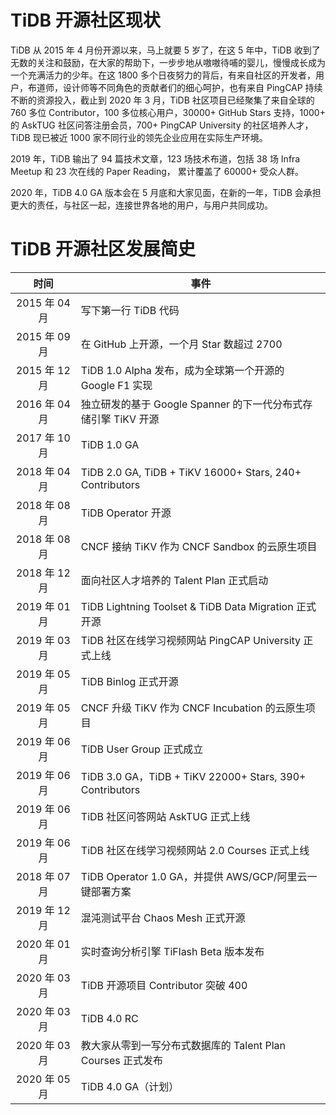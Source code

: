 # TiDB 开源社区现状

TiDB 从 2015 年 4 月份开源以来，马上就要 5 岁了，在这 5 年中，TiDB 收到了无数的关注和鼓励，在大家的帮助下，一步步地从嗷嗷待哺的婴儿，慢慢成长成为一个充满活力的少年。在这 1800 多个日夜努力的背后，有来自社区的开发者，用户，布道师，设计师等不同角色的贡献者们的细心呵护，也有来自 PingCAP 持续不断的资源投入，截止到 2020 年 3 月，TiDB 社区项目已经聚集了来自全球的 760 多位 Contributor，100 多位核心用户，30000+ GitHub Stars 支持，1000+ 的 AskTUG 社区问答注册会员，700+ PingCAP University 的社区培养人才，TiDB 现已被近 1000 家不同行业的领先企业应用在实际生产环境。

2019 年，TiDB 输出了 94 篇技术文章，123 场技术布道，包括 38 场 Infra Meetup 和 23 次在线的 Paper Reading， 累计覆盖了 60000+ 受众人群。

2020 年，TiDB 4.0 GA 版本会在 5 月底和大家见面，在新的一年，TiDB 会承担更大的责任，与社区一起，连接世界各地的用户，与用户共同成功。

# TiDB 开源社区发展简史

|  时间  | <center>事件</center> |
| :----:  | :----  |
| 2015 年 04 月 | 写下第一行 TiDB 代码 |
| 2015 年 09 月 | 在 GitHub 上开源，一个月 Star 数超过 2700 |
| 2015 年 12 月 | TiDB 1.0 Alpha 发布，成为全球第一个开源的 Google F1 实现 |
| 2016 年 04 月 | 独立研发的基于 Google Spanner 的下一代分布式存储引擎 TiKV 开源 |
| 2017 年 10 月 | TiDB 1.0 GA |
| 2018 年 04 月 | TiDB 2.0 GA, TiDB + TiKV 16000+ Stars, 240+ Contributors |
| 2018 年 08 月 | TiDB Operator 开源 |
| 2018 年 08 月 | CNCF 接纳 TiKV 作为 CNCF Sandbox 的云原生项目 |
| 2018 年 12 月 | 面向社区人才培养的 Talent Plan 正式启动 |
| 2019 年 01 月 | TiDB Lightning Toolset & TiDB Data Migration 正式开源 |
| 2019 年 03 月 | TiDB 社区在线学习视频网站 PingCAP University 正式上线 |
| 2019 年 05 月 | TiDB Binlog 正式开源 |
| 2019 年 05 月 | CNCF 升级 TiKV 作为 CNCF Incubation 的云原生项目 |
| 2019 年 06 月 | TiDB User Group 正式成立 |
| 2019 年 06 月 | TiDB 3.0 GA，TiDB + TiKV 22000+ Stars, 390+ Contributors |
| 2019 年 06 月 | TiDB 社区问答网站 AskTUG 正式上线 |
| 2019 年 06 月 | TiDB 社区在线学习视频网站 2.0 Courses 正式上线 |
| 2018 年 07 月 | TiDB Operator 1.0 GA，并提供 AWS/GCP/阿里云一键部署方案 |
| 2019 年 12 月 | 混沌测试平台 Chaos Mesh 正式开源 |
| 2020 年 01 月 | 实时查询分析引擎 TiFlash Beta 版本发布 |
| 2020 年 03 月 | TiDB 开源项目 Contributor 突破 400 |
| 2020 年 03 月 | TiDB 4.0 RC |
| 2020 年 03 月 | 教大家从零到一写分布式数据库的 Talent Plan Courses 正式发布 |
| 2020 年 05 月 | TiDB 4.0 GA（计划） |
